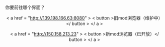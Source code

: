 你要前往哪个界面？
<center>
  
< a  href = "http://139.198.166.63:8080" >
     < button >旧mod浏览器（维护中）</ button >
</ a >

< a  href = "http://150.158.213.23" >
     < button >新mod浏览器（已开放）</ button >
</ a >
</center>

